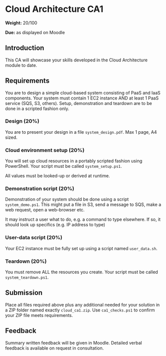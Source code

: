 # Cloud Architecture CA1

**Weight:** 20/100

**Due:** as displayed on Moodle

## Introduction

This CA will showcase your skills developed in the Cloud Architecture module to date.

## Requirements

You are to design a simple cloud-based system consisting of PaaS and IaaS components.
Your system must contain 1 EC2 instance AND at least 1 PaaS service (SQS, S3, others). 
Setup, demonstration and teardown are to be done in a scripted fashion only.

### Design (20%)

You are to present your design in a file `system_design.pdf`.
Max 1 page, A4 sized.

### Cloud environment setup (20%)

You will set up cloud resources in a portably scripted fashion using PowerShell. 
Your script must be called `system_setup.ps1`. 

All values must be looked-up or derived at runtime. 

### Demonstration script (20%)

Demonstration of your system should be done using a script `system_demo.ps1`.
This might put a file in S3, send a message to SQS, make a web request, open a web-browser etc.

It may instruct a user what to do, e.g. a command to type elsewhere.
If so, it should look up specifics (e.g. IP address to type) 

### User-data script (20%)

Your EC2 instance must be fully set up using a script named `user_data.sh`.

### Teardown (20%)

You must remove ALL the resources you create.
Your script must be called `system_teardown.ps1`. 

## Submission

Place all files required above plus any additional needed for your solution in a ZIP folder named exactly `cloud_ca1.zip`.
Use `ca1_checks.ps1` to confirm your ZIP file meets requirements.

## Feedback

Summary written feedback will be given in Moodle.
Detailed verbal feedback is available on request in consultation.

